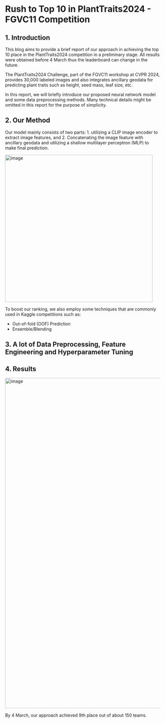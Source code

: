 # Rush to Top 10 in PlantTraits2024 - FGVC11 Competition

## 1. Introduction

This blog aims to provide a brief report of our approach in achieving the top 10 place in the PlantTraits2024 competition in a preliminary stage. All results were obtained before 4 March thus the leaderboard can change in the future.

The PlantTraits2024 Challenge, part of the FGVC11 workshop at CVPR 2024, provides 30,000 labeled images and also integrates ancillary geodata for predicting plant traits such as height, seed mass, leaf size, etc.

In this report, we will briefly introduce our proposed neural network model and some data preprocessing methods. Many technical details might be omitted in this report for the purpose of simplicity.

## 2. Our Method

Our model mainly consists of two parts: 1. utilizing a CLIP image encoder to extract image features, and 2. Concatenating the image feature with ancillary geodata and utilizing a shallow multilayer perceptron (MLP) to make final prediction.

<img width="480" alt="image" src="https://github.com/ywugwu/ywugwu.github.io/blob/main/_posts/imgs/Presentation1.png?raw=True">

To boost our ranking, we also employ some techniques that are commonly used in Kaggle competitions such as:

* Out-of-fold (OOF) Prediction
* Ensemble/Blending

## 3. A lot of Data Preprocessing, Feature Engineering and Hyperparameter Tuning



## 4. Results

<img width="1076" alt="image" src="https://github.com/ywugwu/ywugwu.github.io/assets/128890731/4927c11a-fb6b-4a27-9ec3-f53fa213f108">

By 4 March, our approach achieved 9th place out of about 150 teams. 



